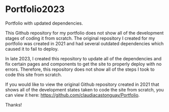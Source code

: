 # Portfolio2023
Portfolio with updated dependencies.


This Github repository for my portfolio does not show all of the development stages of coding it from scratch. The original repository I created for my portfolio was created in 2021 and had several outdated dependencies which caused it to fail to deploy.

In late 2023, I created this repository to update all of the dependencies and fix certain pages and components to get the site to properly deploy with no errors. Therefore, this repository does not show all of the steps I took to code this site from scratch.

If you would like to view the original Github repository created in 2021 that shows all of the development states taken to code the site from scratch, you can view it here: https://github.com/claudiacastonguay/Portfolio. 

Thanks!
